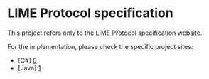 # LIME Protocol specification
This project refers only to the LIME Protocol specification website.

For the implementation, please check the specific project sites:
* [C#] [0]
* [Java] [1]

[0]: https://github.com/takenet/lime-csharp
[1]: https://github.com/takenet/lime-java

